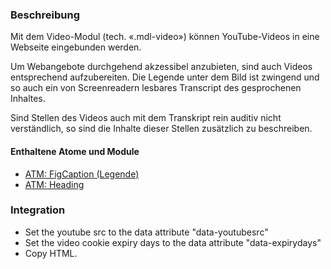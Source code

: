 ### Beschreibung

Mit dem Video-Modul (tech. «.mdl-video») können YouTube-Videos in eine Webseite eingebunden werden. 

Um Webangebote durchgehend akzessibel anzubieten, sind auch Videos entsprechend aufzubereiten. Die Legende unter dem Bild ist zwingend und so auch ein von Screenreadern lesbares Transcript des gesprochenen Inhaltes.

Sind Stellen des Videos auch mit dem Transkript rein auditiv nicht verständlich, so sind die Inhalte dieser Stellen zusätzlich zu beschreiben.

#### Enthaltene Atome und Module
* <a href="../../atoms/figcaption/figcaption.html">ATM: FigCaption (Legende)</a>
* <a href="../../atoms/headings/headings.html">ATM: Heading</a>

### Integration

* Set the youtube src to the data attribute "data-youtubesrc"
* Set the video cookie expiry days to the data attribute "data-expirydays"
* Copy HTML.
